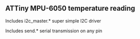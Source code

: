 ## ATTiny MPU-6050 temperature reading

<p>Includes i2c_master.* super simple I2C driver</p>

<p>Includes send.* serial transmission on any pin</p>
